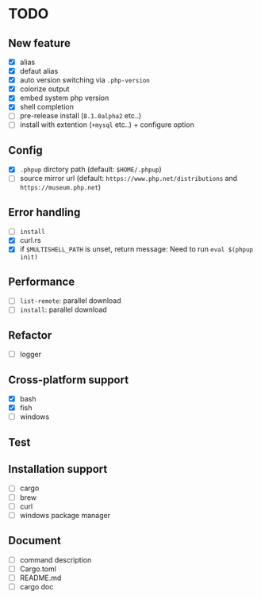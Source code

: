 # TODO

## New feature

- [x] alias
- [x] defaut alias
- [x] auto version switching via `.php-version`
- [x] colorize output
- [x] embed system php version
- [x] shell completion
- [ ] pre-release install (`8.1.0alpha2` etc..)
- [ ] install with extention (`+mysql` etc..) + configure option

## Config

- [x] `.phpup` dirctory path (default: `$HOME/.phpup`)
- [ ] source mirror url (default: `https://www.php.net/distributions` and `https://museum.php.net`)

## Error handling

- [ ] `install`
- [x] curl.rs
- [x] if `$MULTISHELL_PATH` is unset, return message: Need to run `eval $(phpup init)`

## Performance

- [ ] `list-remote`: parallel download
- [ ] `install`: parallel download

## Refactor

- [ ] logger

## Cross-platform support

- [x] bash
- [x] fish
- [ ] windows

## Test

## Installation support

- [ ] cargo
- [ ] brew
- [ ] curl
- [ ] windows package manager

## Document

- [ ] command description
- [ ] Cargo.toml
- [ ] README.md
- [ ] cargo doc
